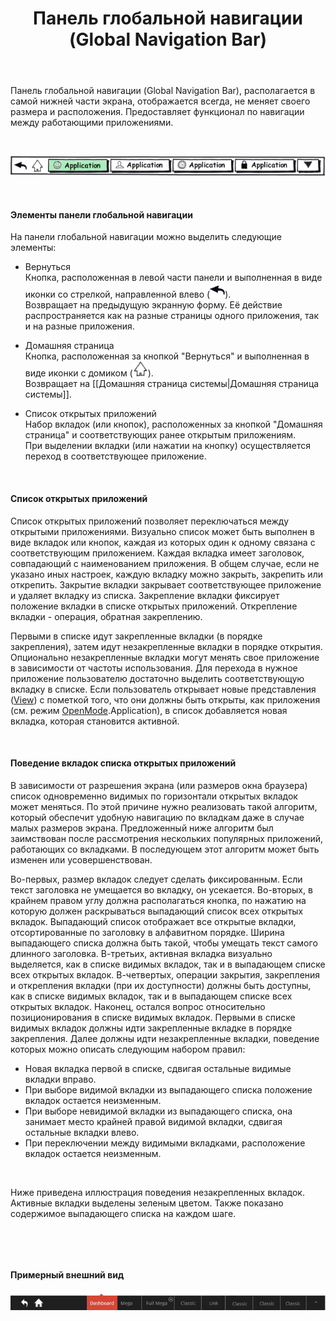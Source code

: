 ﻿---
layout: default
title: Панель глобальной навигации (Global Navigation Bar)
position: 3
categories: 
tags: 
---

Панель глобальной навигации (Global Navigation Bar), располагается в самой нижней части экрана, отображается всегда, не меняет своего размера и расположения. Предоставляет функционал по навигации между работающими приложениями.

   

![](GlobalNavigationBar.png)

   

#### Элементы панели глобальной навигации

На панели глобальной навигации можно выделить следующие элементы:

* Вернуться  
Кнопка, расположенная в левой части панели и выполненная в виде иконки со стрелкой, направленной влево (![](Back.png)).  
Возвращает на предыдущую экранную форму. Её действие распространяется как на разные страницы одного приложения, так и на разные приложения.

* Домашняя страница  
Кнопка, расположенная за кнопкой "Вернуться" и выполненная в виде иконки с домиком (![](Home.png)).  
Возвращает на [[Домашняя страница системы|Домашняя страница системы]].

* Список открытых приложений  
Набор вкладок (или кнопок), расположенных за кнопкой "Домашняя страница" и соответствующих ранее открытым приложениям.  
При выделении вкладки (или нажатии на кнопку) осуществляется переход в соответствующее приложение.

 

#### Список открытых приложений

Список открытых приложений позволяет переключаться между открытыми приложениями. Визуально список может быть выполнен в виде вкладок или кнопок, каждая из которых один к одному связана с соответствующим приложением. Каждая вкладка имеет заголовок, совпадающий с наименованием приложения. В общем случае, если не указано иных настроек, каждую вкладку можно закрыть, закрепить или открепить. Закрытие вкладки закрывает соответствующее приложение и удаляет вкладку из списка. Закрепление вкладки фиксирует положение вкладки в списке открытых приложений. Открепление вкладки - операция, обратная закреплению.

Первыми в списке идут закрепленные вкладки (в порядке закрепления), затем идут незакрепленные вкладки в порядке открытия. Опционально незакрепленные вкладки могут менять свое приложение в зависимости от частоты использования. Для перехода в нужное приложение пользователю достаточно выделить соответствующую вкладку в списке. Если пользователь открывает новые представления ([View](http://demo.infinnity.ru:8081/display/MC/View)) с пометкой того, что они должны быть открыты, как приложения (см. режим [OpenMode](http://demo.infinnity.ru:8081/display/MC/OpenMode).Application), в список добавляется новая вкладка, которая становится активной.

 

#### Поведение вкладок списка открытых приложений

В зависимости от разрешения экрана (или размеров окна браузера) список одновременно видимых по горизонтали открытых вкладок может меняться. По этой причине нужно реализовать такой алгоритм, который обеспечит удобную навигацию по вкладкам даже в случае малых размеров экрана. Предложенный ниже алгоритм был заимствован после рассмотрения нескольких популярных приложений, работающих со вкладками. В последующем этот алгоритм может быть изменен или усовершенствован.

Во-первых, размер вкладок следует сделать фиксированным. Если текст заголовка не умещается во вкладку, он усекается. Во-вторых, в крайнем правом углу должна располагаться кнопка, по нажатию на которую должен раскрываться выпадающий список всех открытых вкладок. Выпадающий список отображает все открытые вкладки, отсортированные по заголовку в алфавитном порядке. Ширина выпадающего списка должна быть такой, чтобы умещать текст самого длинного заголовка. В-третьих, активная вкладка визуально выделяется, как в списке видимых вкладок, так и в выпадающем списке всех открытых вкладок. В-четвертых, операции закрытия, закрепления и открепления вкладки (при их доступности) должны быть доступны, как в списке видимых вкладок, так и в выпадающем списке всех открытых вкладок. Наконец, остался вопрос относительно позиционирования в списке видимых вкладок. Первыми в списке видимых вкладок должны идти закрепленные вкладке в порядке закрепления. Далее должны идти незакрепленные вкладки, поведение которых можно описать следующим набором правил:

* Новая вкладка первой в списке, сдвигая остальные видимые вкладки вправо.
* При выборе видимой вкладки из выпадающего списка положение вкладок остается неизменным.
* При выборе невидимой вкладки из выпадающего списка, она занимает место крайней правой видимой вкладки, сдвигая остальные вкладки влево.
* При переключении между видимыми вкладками, расположение вкладок остается неизменным.

  

Ниже приведена иллюстрация поведения незакрепленных вкладок. Активные вкладки выделены зеленым цветом. Также показано содержимое выпадающего списка на каждом шаге.

   



 

#### Примерный внешний вид

![](GlobalNavigationBar_Ex.png)

 

 

